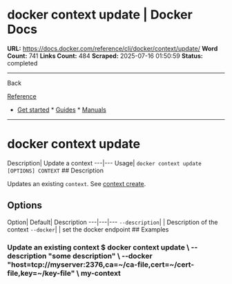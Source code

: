# docker context update | Docker Docs

**URL:** https://docs.docker.com/reference/cli/docker/context/update/
**Word Count:** 741
**Links Count:** 484
**Scraped:** 2025-07-16 01:50:59
**Status:** completed

---

Back

[Reference](https://docs.docker.com/reference/)

  * [Get started](https://docs.docker.com/get-started/)   * [Guides](https://docs.docker.com/guides/)   * [Manuals](https://docs.docker.com/manuals/)

* * *

# docker context update

Description| Update a context   ---|---   Usage| `docker context update [OPTIONS] CONTEXT`      ## Description

Updates an existing `context`. See [context create](https://docs.docker.com/reference/cli/docker/context/create/).

## Options

Option| Default| Description   ---|---|---   `--description`| | Description of the context   `--docker`| | set the docker endpoint      ## Examples

### Update an existing context               $ docker context update \         --description "some description" \         --docker "host=tcp://myserver:2376,ca=~/ca-file,cert=~/cert-file,key=~/key-file" \         my-context